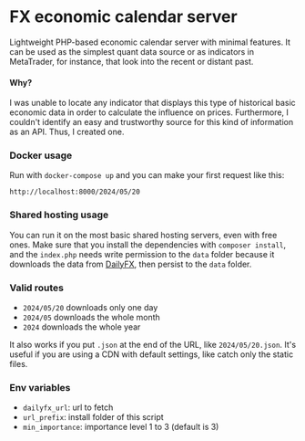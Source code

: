 # FX economic calendar server

Lightweight PHP-based economic calendar server with minimal features. It can be used as the simplest quant data source or as indicators in MetaTrader, for instance, that look into the recent or distant past.

#### Why?

I was unable to locate any indicator that displays this type of historical basic economic data in order to calculate the influence on prices. Furthermore, I couldn't identify an easy and trustworthy source for this kind of information as an API. Thus, I created one.

### Docker usage

Run with ```docker-compose up``` and you can make your first request like this:
```
http://localhost:8000/2024/05/20
```

### Shared hosting usage

You can run it on the most basic shared hosting servers, even with free ones. Make sure that you install the dependencies with ```composer install```, and the ```index.php``` needs write permission to the ```data``` folder because it downloads the data from [DailyFX](https://www.dailyfx.com/economic-calendar), then persist to the ```data``` folder.

### Valid routes

* ```2024/05/20``` downloads only one day
* ```2024/05``` downloads the whole month
* ```2024``` downloads the whole year

It also works if you put ```.json``` at the end of the URL, like ```2024/05/20.json```. It's useful if you are using a CDN with default settings, like catch only the static files.

### Env variables

* ```dailyfx_url```: url to fetch
* ```url_prefix```: install folder of this script
* ```min_importance```: importance level 1 to 3 (default is 3)
